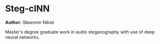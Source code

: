 # Steg-cINN

**Author:** Sławomir Nikiel

Master's degree graduate work in audio steganography with use of deep neural networks. 
